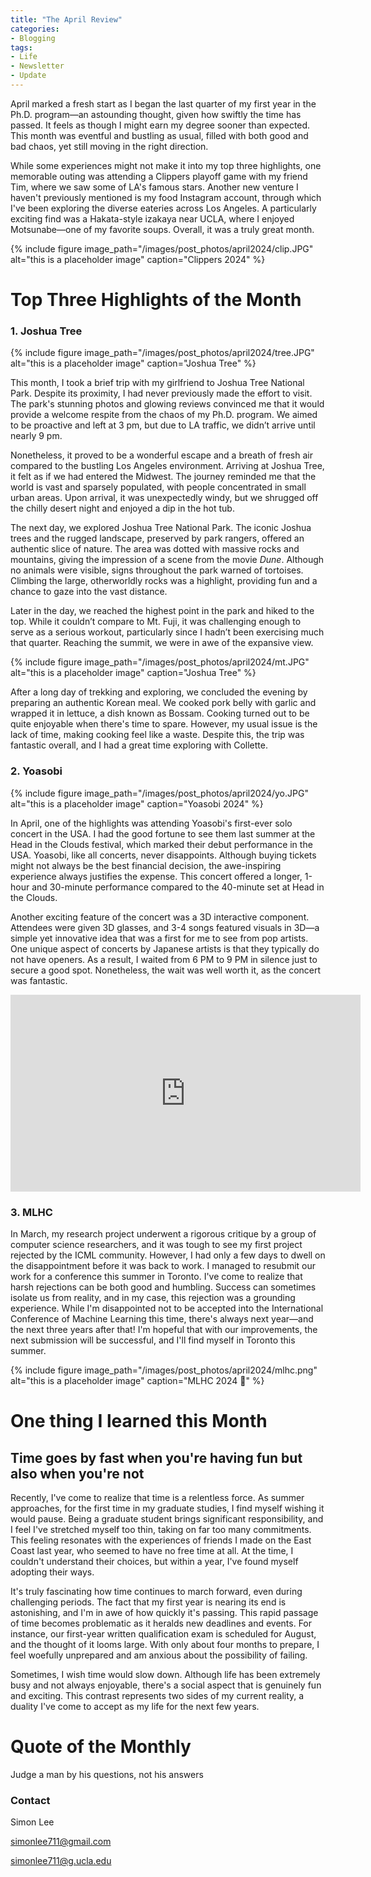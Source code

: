 ```yaml
---
title: "The April Review"
categories:
- Blogging
tags:
- Life
- Newsletter
- Update
---
```


April marked a fresh start as I began the last quarter of my first year in the Ph.D. program—an astounding thought, given how swiftly the time has passed. It feels as though I might earn my degree sooner than expected. This month was eventful and bustling as usual, filled with both good and bad chaos, yet still moving in the right direction.

While some experiences might not make it into my top three highlights, one memorable outing was attending a Clippers playoff game with my friend Tim, where we saw some of LA's famous stars. Another new venture I haven't previously mentioned is my food Instagram account, through which I've been exploring the diverse eateries across Los Angeles. A particularly exciting find was a Hakata-style izakaya near UCLA, where I enjoyed Motsunabe—one of my favorite soups. Overall, it was a truly great month.


{% include figure image_path="/images/post_photos/april2024/clip.JPG" alt="this is a placeholder image" caption="Clippers 2024" %}


# Top Three Highlights of the Month

### 1. Joshua Tree

{% include figure image_path="/images/post_photos/april2024/tree.JPG" alt="this is a placeholder image" caption="Joshua Tree" %}

This month, I took a brief trip with my girlfriend to Joshua Tree National Park. Despite its proximity, I had never previously made the effort to visit. The park's stunning photos and glowing reviews convinced me that it would provide a welcome respite from the chaos of my Ph.D. program. We aimed to be proactive and left at 3 pm, but due to LA traffic, we didn’t arrive until nearly 9 pm.

Nonetheless, it proved to be a wonderful escape and a breath of fresh air compared to the bustling Los Angeles environment. Arriving at Joshua Tree, it felt as if we had entered the Midwest. The journey reminded me that the world is vast and sparsely populated, with people concentrated in small urban areas. Upon arrival, it was unexpectedly windy, but we shrugged off the chilly desert night and enjoyed a dip in the hot tub.

The next day, we explored Joshua Tree National Park. The iconic Joshua trees and the rugged landscape, preserved by park rangers, offered an authentic slice of nature. The area was dotted with massive rocks and mountains, giving the impression of a scene from the movie *Dune*. Although no animals were visible, signs throughout the park warned of tortoises. Climbing the large, otherworldly rocks was a highlight, providing fun and a chance to gaze into the vast distance.

Later in the day, we reached the highest point in the park and hiked to the top. While it couldn’t compare to Mt. Fuji, it was challenging enough to serve as a serious workout, particularly since I hadn’t been exercising much that quarter. Reaching the summit, we were in awe of the expansive view.

{% include figure image_path="/images/post_photos/april2024/mt.JPG" alt="this is a placeholder image" caption="Joshua Tree" %}

After a long day of trekking and exploring, we concluded the evening by preparing an authentic Korean meal. We cooked pork belly with garlic and wrapped it in lettuce, a dish known as Bossam. Cooking turned out to be quite enjoyable when there's time to spare. However, my usual issue is the lack of time, making cooking feel like a waste. Despite this, the trip was fantastic overall, and I had a great time exploring with Collette.

### 2. Yoasobi

{% include figure image_path="/images/post_photos/april2024/yo.JPG" alt="this is a placeholder image" caption="Yoasobi 2024" %}

In April, one of the highlights was attending Yoasobi's first-ever solo concert in the USA. I had the good fortune to see them last summer at the Head in the Clouds festival, which marked their debut performance in the USA. Yoasobi, like all concerts, never disappoints. Although buying tickets might not always be the best financial decision, the awe-inspiring experience always justifies the expense. This concert offered a longer, 1-hour and 30-minute performance compared to the 40-minute set at Head in the Clouds.

Another exciting feature of the concert was a 3D interactive component. Attendees were given 3D glasses, and 3-4 songs featured visuals in 3D—a simple yet innovative idea that was a first for me to see from pop artists. One unique aspect of concerts by Japanese artists is that they typically do not have openers. As a result, I waited from 6 PM to 9 PM in silence just to secure a good spot. Nonetheless, the wait was well worth it, as the concert was fantastic.

<iframe width="560" height="315" src="https://www.youtube.com/embed/lj1Ipg-jMs8" title="YouTube video player" frameborder="0" allow="accelerometer; autoplay; clipboard-write; encrypted-media; gyroscope; picture-in-picture" allowfullscreen></iframe>


### 3. MLHC

In March, my research project underwent a rigorous critique by a group of computer science researchers, and it was tough to see my first project rejected by the ICML community. However, I had only a few days to dwell on the disappointment before it was back to work. I managed to resubmit our work for a conference this summer in Toronto. I've come to realize that harsh rejections can be both good and humbling. Success can sometimes isolate us from reality, and in my case, this rejection was a grounding experience. While I'm disappointed not to be accepted into the International Conference of Machine Learning this time, there's always next year—and the next three years after that! I'm hopeful that with our improvements, the next submission will be successful, and I'll find myself in Toronto this summer.

{% include figure image_path="/images/post_photos/april2024/mlhc.png" alt="this is a placeholder image" caption="MLHC 2024 🙏" %}

# One thing I learned this Month

## Time goes by fast when you're having fun but also when you're not

Recently, I've come to realize that time is a relentless force. As summer approaches, for the first time in my graduate studies, I find myself wishing it would pause. Being a graduate student brings significant responsibility, and I feel I've stretched myself too thin, taking on far too many commitments. This feeling resonates with the experiences of friends I made on the East Coast last year, who seemed to have no free time at all. At the time, I couldn't understand their choices, but within a year, I've found myself adopting their ways.

It's truly fascinating how time continues to march forward, even during challenging periods. The fact that my first year is nearing its end is astonishing, and I'm in awe of how quickly it's passing. This rapid passage of time becomes problematic as it heralds new deadlines and events. For instance, our first-year written qualification exam is scheduled for August, and the thought of it looms large. With only about four months to prepare, I feel woefully unprepared and am anxious about the possibility of failing.

Sometimes, I wish time would slow down. Although life has been extremely busy and not always enjoyable, there's a social aspect that is genuinely fun and exciting. This contrast represents two sides of my current reality, a duality I've come to accept as my life for the next few years.

# Quote of the Monthly 

Judge a man by his questions, not his answers

### Contact

Simon Lee

simonlee711@gmail.com

simonlee711@g.ucla.edu